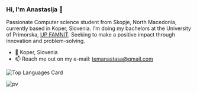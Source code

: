 ### Hi, I'm Anastasija 👋

Passionate Computer science student from Skopje, North Macedonia, currently based in Koper, Slovenia. I'm doing my bachelors at the University of Primorska, <a href="https://www.famnit.upr.si/en">UP FAMNIT</a>. Seeking to make a positive impact through innovation and problem-solving.

- 📍 Koper, Slovenia
- 📫 Reach me out on my e-mail: temanastasa@gmail.com

![Top Languages Card](https://github-readme-stats.vercel.app/api/top-langs/?username=ATemova&layout=compact)

![pv](https://pageview.vercel.app/?github_user=ATemova)
